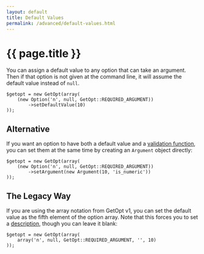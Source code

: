 ```yaml
---
layout: default
title: Default Values
permalink: /advanced/default-values.html
---
```

# {{ page.title }}

You can assign a default value to any option that can take an argument. Then if that option is not given at the
command line, it will assume the default value instead of `null`.

```php?start_inline=true
$getopt = new GetOpt(array(
    (new Option('n', null, GetOpt::REQUIRED_ARGUMENT))
        ->setDefaultValue(10)
));
```

## Alternative

If you want an option to have both a default value and a
[validation function](argument-validation.md), you can set them at the same time
by creating an `Argument` object directly:

```php?start_inline=true
$getopt = new GetOpt(array(
    (new Option('n', null, GetOpt::REQUIRED_ARGUMENT))
        ->setArgument(new Argument(10, 'is_numeric'))
));
```

## The Legacy Way

If you are using the array notation from GetOpt v1, you can set the default value as the fifth
element of the option array. Note that this forces you to set a
[description](option-descriptions.md), though you can leave it blank:

```php?start_inline=true
$getopt = new GetOpt(array(
    array('n', null, GetOpt::REQUIRED_ARGUMENT, '', 10)
));
```
